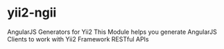 yii2-ngii
=========

AngularJS Generators for Yii2
This Module helps you generate AngularJS Clients to work with Yii2 Framework RESTful APIs